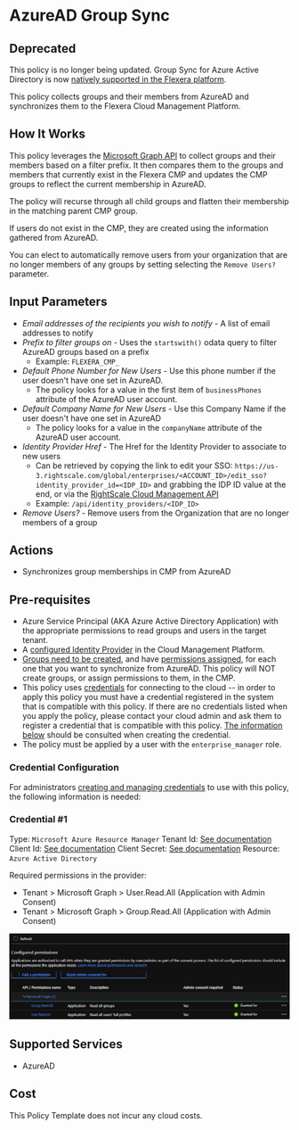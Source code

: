 # AzureAD Group Sync

## Deprecated

This policy is no longer being updated. Group Sync for Azure Active Directory is now [natively supported in the Flexera platform](https://docs.flexera.com/flexera/EN/Administration/GroupSync.htm).



This policy collects groups and their members from AzureAD and synchronizes them to the Flexera Cloud Management Platform.

## How It Works

This policy leverages the [Microsoft Graph API](https://docs.microsoft.com/en-us/graph/api/overview?toc=./ref/toc.json&view=graph-rest-1.0) to collect groups and their members based on a filter prefix. It then compares them to the groups and members that currently exist in the Flexera CMP and updates the CMP groups to reflect the current membership in AzureAD.

The policy will recurse through all child groups and flatten their membership in the matching parent CMP group.

If users do not exist in the CMP, they are created using the information gathered from AzureAD.

You can elect to automatically remove users from your organization that are no longer members of any groups by setting selecting the `Remove Users?` parameter.

## Input Parameters

- *Email addresses of the recipients you wish to notify* - A list of email addresses to notify
- *Prefix to filter groups on* - Uses the `startswith()` odata query to filter AzureAD groups based on a prefix
  - Example: `FLEXERA_CMP_`
- *Default Phone Number for New Users* - Use this phone number if the user doesn't have one set in AzureAD.
  - The policy looks for a value in the first item of `businessPhones` attribute of the AzureAD user account.
- *Default Company Name for New Users* - Use this Company Name if the user doesn't have one set in AzureAD
  - The policy looks for a value in the `companyName` attribute of the AzureAD user account.
- *Identity Provider Href* - The Href for the Identity Provider to associate to new users
  - Can be retrieved by copying the link to edit your SSO: `https://us-3.rightscale.com/global/enterprises/<ACCOUNT_ID>/edit_sso?identity_provider_id=<IDP_ID>` and grabbing the IDP ID value at the end, or via the [RightScale Cloud Management API](https://reference.rightscale.com/api1.5/resources/ResourceIdentityProviders.html#index)
  - Example: `/api/identity_providers/<IDP_ID>`
- *Remove Users?* - Remove users from the Organization that are no longer members of a group

## Actions

- Synchronizes group memberships in CMP from AzureAD

## Pre-requisites

- Azure Service Principal (AKA Azure Active Directory Application) with the appropriate permissions to read groups and users in the target tenant.
- A [configured Identity Provider](https://docs.rightscale.com/platform/guides/configuring_sso/) in the Cloud Management Platform.
- [Groups need to be created](https://docs.rightscale.com/gov/getting_started/gov_groups.html), and have [permissions assigned](https://docs.rightscale.com/gov/getting_started/gov_groups.html#roles), for each one that you want to synchronize from AzureAD. This policy will NOT create groups, or assign permissions to them, in the CMP.
- This policy uses [credentials](https://docs.flexera.com/flexera/EN/Automation/ManagingCredentialsExternal.htm) for connecting to the cloud -- in order to apply this policy you must have a credential registered in the system that is compatible with this policy. If there are no credentials listed when you apply the policy, please contact your cloud admin and ask them to register a credential that is compatible with this policy. [The information below](#Credential-Configuration) should be consulted when creating the credential.
- The policy must be applied by a user with the `enterprise_manager` role.

### Credential Configuration

For administrators [creating and managing credentials](https://docs.flexera.com/flexera/EN/Automation/ManagingCredentialsExternal.htm) to use with this policy, the following information is needed:

### Credential #1

Type: `Microsoft Azure Resource Manager`
Tenant Id: [See documentation](https://docs.flexera.com/flexera/EN/Automation/ManagingCredentialsExternal.htm#azure-resource-manager)
Client Id: [See documentation](https://docs.flexera.com/flexera/EN/Automation/ManagingCredentialsExternal.htm#azure-resource-manager)
Client Secret: [See documentation](https://docs.flexera.com/flexera/EN/Automation/ManagingCredentialsExternal.htm#azure-resource-manager)
Resource: `Azure Active Directory`

Required permissions in the provider:

- Tenant > Microsoft Graph > User.Read.All (Application with Admin Consent)
- Tenant > Microsoft Graph > Group.Read.All (Application with Admin Consent)

![Enterprise Application Permissions](enterprise_app_permissions.png)

## Supported Services

- AzureAD

## Cost

This Policy Template does not incur any cloud costs.
